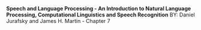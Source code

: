 **Speech and Language Processing - An Introduction to Natural Language Processing, Computational Linguistics and Speech Recognition**
BY: Daniel Jurafsky and James H. Martin - Chapter 7
